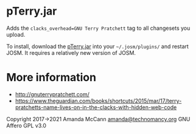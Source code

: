 # pTerry.jar

Adds the `clacks_overhead=GNU Terry Pratchett` tag to all changesets you
upload.

To install, download the
[pTerry.jar](https://github.com/amandasaurus/josm-pTerry/releases/download/v0.1.0/pTerry.jar)
into your `~/.josm/plugins/` and restart JOSM. It requires a relatively new version of JOSM.

# More information

 * http://gnuterrypratchett.com/
 * https://www.theguardian.com/books/shortcuts/2015/mar/17/terry-pratchetts-name-lives-on-in-the-clacks-with-hidden-web-code


Copyright 2017→2021 Amanda McCann <amanda@technomancy.org> GNU Affero GPL v3.0
